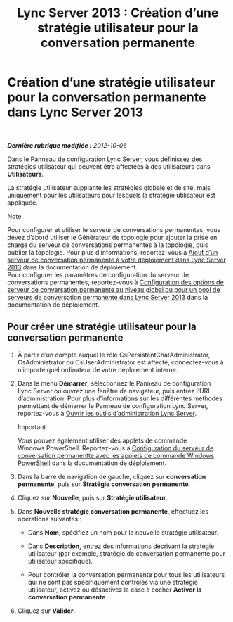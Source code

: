 ﻿---
title: 'Lync Server 2013 : Création d’une stratégie utilisateur pour la conversation permanente'
TOCTitle: Création d’une stratégie utilisateur pour la conversation permanente
ms:assetid: aa3774af-d442-4206-8a68-2fbb9102e9d6
ms:mtpsurl: https://technet.microsoft.com/fr-fr/library/JJ205170(v=OCS.15)
ms:contentKeyID: 49298468
ms.date: 05/20/2016
mtps_version: v=OCS.15
ms.translationtype: HT
---

# Création d’une stratégie utilisateur pour la conversation permanente dans Lync Server 2013

 

_**Dernière rubrique modifiée :** 2012-10-06_

Dans le Panneau de configuration Lync Server, vous définissez des stratégies utilisateur qui peuvent être affectées à des utilisateurs dans **Utilisateurs**.

La stratégie utilisateur supplante les stratégies globale et de site, mais uniquement pour les utilisateurs pour lesquels la stratégie utilisateur est appliquée.

> [!note]  
> Pour configurer et utiliser le serveur de conversations permanentes, vous devez d’abord utiliser le Générateur de topologie pour ajouter la prise en charge du serveur de conversations permanentes à la topologie, puis publier la topologie. Pour plus d’informations, reportez-vous à <a href="lync-server-2013-adding-persistent-chat-server-to-your-deployment.md">Ajout d’un serveur de conversation permanente à votre déploiement dans Lync Server 2013</a> dans la documentation de déploiement.<br />
Pour configurer les paramètres de configuration du serveur de conversations permanentes, reportez-vous à <a href="lync-server-2013-configure-persistent-chat-server-options-globally-or-for-persistent-chat-server-pool.md">Configuration des options de serveur de conversation permanente au niveau global ou pour un pool de serveurs de conversation permanente dans Lync Server 2013</a> dans la documentation de déploiement.

## Pour créer une stratégie utilisateur pour la conversation permanente

1.  À partir d’un compte auquel le rôle CsPersistentChatAdministrator, CsAdministrator ou CsUserAdministrator est affecté, connectez-vous à n’importe quel ordinateur de votre déploiement interne.

2.  Dans le menu **Démarrer**, sélectionnez le Panneau de configuration Lync Server ou ouvrez une fenêtre de navigateur, puis entrez l’URL d’administration. Pour plus d’informations sur les différentes méthodes permettant de démarrer le Panneau de configuration Lync Server, reportez-vous à [Ouvrir les outils d’administration Lync Server](lync-server-2013-open-lync-server-administrative-tools.md).
    
    > [!important]  
    > Vous pouvez également utiliser des applets de commande Windows PowerShell. Reportez-vous à <a href="configuring-persistent-chat-server-by-using-windows-powershell-cmdlets.md">Configuration du serveur de conversation permanentte avec les applets de commande Windows PowerShell</a> dans la documentation de déploiement.

3.  Dans la barre de navigation de gauche, cliquez sur **conversation permanente**, puis sur **Stratégie conversation permanente**.

4.  Cliquez sur **Nouvelle**, puis sur **Stratégie utilisateur**.

5.  Dans **Nouvelle stratégie conversation permanente**, effectuez les opérations suivantes :
    
      - Dans **Nom**, spécifiez un nom pour la nouvelle stratégie utilisateur.
    
      - Dans **Description**, entrez des informations décrivant la stratégie utilisateur (par exemple, stratégie de conversation permanente pour utilisateur spécifique).
    
      - Pour contrôler la conversation permanente pour tous les utilisateurs qui ne sont pas spécifiquement contrôlés via une stratégie utilisateur, activez ou désactivez la case à cocher **Activer la conversation permanente**

6.  Cliquez sur **Valider**.

